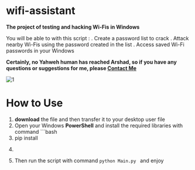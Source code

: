 # wifi-assistant
**The project of testing and hacking Wi-Fis in Windows**

You will be able to with this script :
. Create a password list to crack
. Attack nearby Wi-Fis using the password created in the list
. Access saved Wi-Fi passwords in your Windows

**Certainly, no Yahweh human has reached Arshad, so if you have any questions or suggestions for me, please [Contact Me](melfexmr@gmail.com)**

![1](https://github.com/MrMelfex/wifi-assistant/assets/149225543/bf0c20e0-cc33-4ad9-885a-cab77cede13c)

# How to Use
1) **download** the file and then transfer it to your desktop user file
2) Open your Windows **PowerShell** and install the required libraries with command  ```bash
3) pip install
4) ``` 
5) Then run the script with command ```python Main.py ```  and enjoy

